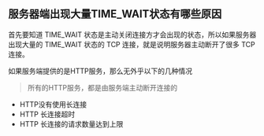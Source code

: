 ## 服务器端出现大量TIME_WAIT状态有哪些原因

首先要知道 TIME_WAIT 状态是主动关闭连接方才会出现的状态，所以如果服务器出现大量的 TIME_WAIT 状态的 TCP 连接，就是说明服务器主动断开了很多 TCP 连接。



如果服务端提供的是HTTP服务，那么无外乎以下的几种情况

> 所有的HTTP服务，都是由服务端主动断开连接的

- HTTP没有使用长连接
- HTTP 长连接超时
- HTTP 长连接的请求数量达到上限